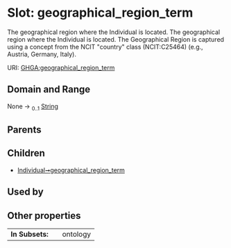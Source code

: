 
# Slot: geographical_region_term


The geographical region where the Individual is located. The geographical region where the Individual is located. The Geographical Region is captured using a concept from the NCIT "country" class (NCIT:C25464) (e.g., Austria, Germany, Italy).

URI: [GHGA:geographical_region_term](https://w3id.org/GHGA/geographical_region_term)


## Domain and Range

None &#8594;  <sub>0..1</sub> [String](types/String.md)

## Parents


## Children

 *  [Individual➞geographical_region_term](Individual_geographical_region_term.md)

## Used by


## Other properties

|  |  |  |
| --- | --- | --- |
| **In Subsets:** | | ontology |

